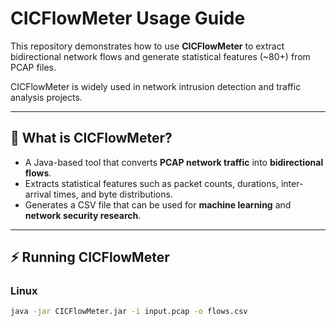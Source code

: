 # CICFlowMeter Usage Guide

This repository demonstrates how to use **CICFlowMeter** to extract bidirectional network flows and generate statistical features (~80+) from PCAP files.  

CICFlowMeter is widely used in network intrusion detection and traffic analysis projects.

---

## 📌 What is CICFlowMeter?
- A Java-based tool that converts **PCAP network traffic** into **bidirectional flows**.  
- Extracts statistical features such as packet counts, durations, inter-arrival times, and byte distributions.  
- Generates a CSV file that can be used for **machine learning** and **network security research**.

---

## ⚡ Running CICFlowMeter

### Linux
```bash
java -jar CICFlowMeter.jar -i input.pcap -o flows.csv
